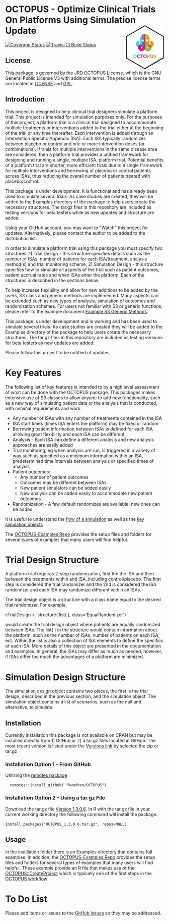 # OCTOPUS - Optimize Clinical Trials On Platforms Using Simulation Update  <img src="logo.png" align="right" alt="" width="120" />


[![Coverage Status](https://img.shields.io/codecov/c/github/kwathen/OCTOPUS/master.svg)](https://codecov.io/github/kwathen/OCTOPUS?branch=master)
[![Travis-CI Build Status](https://travis-ci.org/kwathen/OCTOPUS.svg?branch=master)](https://travis-ci.org/kwathen/OCTOPUS)
 
## License 
This package is governed by the JRD OCTOPUS License, which is the GNU General Public License V3 with additional terms. The precise license terms are located in [LICENSE](https://github.com/kwathen/OCTOPUS/blob/master/inst/LICENSE) and [GPL](https://github.com/kwathen/OCTOPUS/blob/master/inst/GPL). 


## Introduction

This project is designed to help clinical trial designers simulate a platform trial.   This project is intended for simulation purposes only.  For the purposes of this project, a platform trial is a clinical trial designed to accommodate multiple treatments or interventions added to the trial either at the beginning of the trial or any time thereafter.   Each intervention is added through an Intervention Specific Appendix (ISA).  Each ISA typically randomizes between placebo or control and one or more intervention doses (or combinations).  If trials for multiple interventions in the same disease area are considered, then a platform trial provides a unified framework for designing and running a single, multiple ISA, platform trial.  Potential benefits of a platform trial are shorter, more efficient trials due to a single framework for multiple interventions and borrowing of placebo or control patients across ISAs, thus reducing the overall number of patients treated with placebo/control.  

This package is under development. It is functional and has already been used to simulate several trials.  As case studies are created, they will be added to the Examples directory of the package to help users create the necessary structures.  The tar.gz files in this repository are included as testing versions for beta testers while as new updates and structure are added. 

Using your GitHub account, you may want to "Watch" this project for updates.   Alternatively, please contact the author to be added to the distribution list.    

In order to simulate a platform trial using this package you must specify two structures: 1) Trial Design - this structure specifies details such as the number of ISAs, number of patients for each ISA/treatment, analysis method(s) and trial monitoring scheme, 2) Simulation Design - this structure specifies how to simulate all aspects of the trial such as patient outcomes, patient accrual rates and when ISAs enter the platform.  Each of the structures is described in the sections below. 

To help increase flexibility and allow for new additions to be added by the users, S3 class and generic methods are implemented.  Many aspects can be extended such as new types of analysis, simulation of outcomes and randomization schemes.  For users not familiar with S3 or generic functions, please refer to the example document [Example S3 Generic Methods](https://github.com/kwathen/OCTOPUS/blob/master/ExampleS3Class.R).

This package is under development and is working and has been used to simulate several trials.  As case studies are created they will be added to the Examples directory of the package to help users create the necessary structures.  The tar.gz files in this repository are included as testing versions for beta testers as new updates are added. 

Please follow this project to be notified of updates.   


# Key Features

The following list of key features is intended to by a high level assessment of what can be done with the OCTOPUS package.  This packages makes extensive use of S3 classes to allow anyone to add new functionality, such as a new way of simulating patient data or the analysis that is conducted, with minimal requirements and work.

* Any number of ISAs with any number of treatments contained in the ISA
* ISA start times (times ISA enters the platform) may be fixed or random 
* Borrowing patient information between ISAs is defined for each ISA allowing great flexibility and each ISA can be different
* Analysis - Each ISA can define a different analysis and new analysis approaches are easily added
* Trial monitoring, eg when analysis are run, is triggered in a variety of way such as specified as a minimum information within an ISA, predetermined time intervals between analysis or specified times of analysis
* Patient outcomes: 
    * Any number of patient outcomes
    * Outcomes may be different between ISAs
    * New patient simulators can be added easily 
    * New analysis can be added easily to accommodate new patient outcomes
* Randomization - A few default randomizes are available, new ones can be added
  

It is useful to understand the [flow of a simulation](articles/SimulateTrialOutline.html) as well as the [key simulation objects](articles/PrimaryObjectsForSimulation.html)

The [OCTOPUS-Examples Repo](https://github.com/kwathen/OCTOPUS-Examples) provides the setup files and folders for several types of examples that many users will find helpful. 

# Trial Design Structure
A platform trial requires 2-step randomization, first the the ISA and then between the treatments within and ISA, including control/placebo.  The first step is considered the trial randomizer and the 2nd is considered the ISA randomizer and each ISA may randomize different within an ISAs.  

The trial design object is a structure with a class name equal to the desired trial randomizer.   For example,

cTrialDesign <- structure( list(  ), class='EqualRandomizer')

would create the trial design object where patients are equally randomized between ISAs.  The list( ) in the structure would contain information about the platform, such as the number of ISAs, number of patients on each ISA, ect.   Within the list is also a collection of ISA elements to define the specifics of each ISA.  More details of this object are presented in the documentation and examples.  In general, the ISAs may differ as much as needed, however, if ISAs differ too much the advantages of a platform are minimized.  
# Simulation Design Structure 

The simulation design object contains two pieces, the first is the trial design, described in the previous section, and the simulation object.  The simulation object contains a list of scenarios, such as the null and alternative, to simulate.    


## Installation 
Currently installation  this package is not available on CRAN but may be installed directly from 1) GitHub or 2) a tar.gz files located in GitHub.  The most recent version is listed under the [Versions link](https://github.com/kwathen/OCTOPUS/releases/tag/Version1.3.0.6) by selected the zip or tar.gz   

### Installation Option 1 - From GitHub
Utilizing the [remotes package](https://remotes.r-lib.org/)

```
  remotes::install_github( "kwathen/OCTOPUS")
```

### Installation Option 2 - Using a tar.gz File

Download the tar.gz file [Version 1.3.0.6](https://github.com/kwathen/OCTOPUS/releases/tag/Version1.3.0.6).
In R with the tar.gz file in your  current working directory the following command will install the package.

```
install.packages("OCTOPUS_1.3.0.6.tar.gz", repos=NULL)
```

## Usage 
In the instillation folder there is an Examples directory that contains full examples. In addition, the [OCTOPUS-Examples Repo](https://github.com/kwathen/OCTOPUS-Examples) provides the setup files and folders for several types of examples that many users will find helpful.  These example provide an R file that makes use of the [OCTOPUS::CreateProject](reference/CreateProject.html) which is typically one of the first steps in the [OCTOPUS workflow](articles/GeneralWorkflow.html)


# To Do List
Please add items or issues to the [GitHub Issues](https://github.com/kwathen/OCTOPUS/issues) so they may be addressed. 
